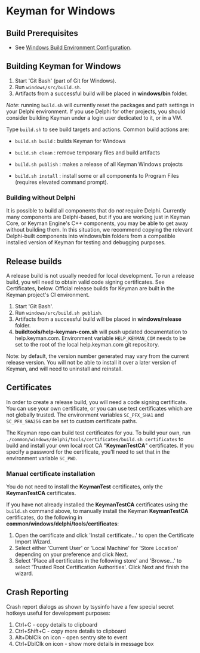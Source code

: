 # Keyman for Windows

## Build Prerequisites

* See [Windows Build Environment Configuration](../../docs/build/windows.md).

## Building Keyman for Windows

1. Start 'Git Bash' (part of Git for Windows).
2. Run `windows/src/build.sh`.
3. Artifacts from a successful build will be placed in **windows/bin** folder.

*Note*: running `build.sh` will currently reset the packages and path settings
in your Delphi environment. If you use Delphi for other projects, you should
consider building Keyman under a login user dedicated to it, or in a VM.

Type `build.sh` to see build targets and actions. Common build actions are:

* `build.sh build`
: builds Keyman for Windows

* `build.sh clean`
: remove temporary files and build artifacts

* `build.sh publish`
: makes a release of all Keyman Windows projects

* `build.sh install`
: install some or all components to Program Files (requires elevated command prompt).

### Building without Delphi

It is possible to build all components that do _not_ require Delphi. Currently
many components are Delphi-based, but if you are working just in Keyman Core, or
Keyman Engine's C++ components, you may be able to get away without building
them. In this situation, we recommend copying the relevant Delphi-built
components into windows/bin folders from a compatible installed version of
Keyman for testing and debugging purposes.

## Release builds

A release build is not usually needed for local development. To run a release
build, you will need to obtain valid code signing certificates. See
Certificates, below. Official release builds for Keyman are built in the Keyman
project's CI environment.

1. Start 'Git Bash'.
2. Run `windows/src/build.sh publish`.
3. Artifacts from a successful build will be placed in **windows/release**
   folder.
4. **buildtools/help-keyman-com.sh** will push updated documentation to
   help.keyman.com. Environment variable `HELP_KEYMAN_COM` needs to be set to
   the root of the local help.keyman.com git repository.

Note: by default, the version number generated may vary from the current release
version. You will not be able to install it over a later version of Keyman, and
will need to uninstall and reinstall.

## Certificates

In order to create a release build, you will need a code signing certificate.
You can use your own certificate, or you can use test certificates which are not
globally trusted. The environment variables `SC_PFX_SHA1` and `SC_PFX_SHA256`
can be set to custom certificate paths.

The Keyman repo can build test certificates for you.  To build your own, run
`./common/windows/delphi/tools/certificates/build.sh certificates` to
build and install your own local root CA "**KeymanTestCA**" certificates. If you
specify a password for the certificate, you'll need to set that in the
environment variable `SC_PWD`.

### Manual certificate installation

You do not need to install the **KeymanTest** certificates, only the
**KeymanTestCA** certificates.

If you have not already installed the **KeymanTestCA** certificates using the
`build.sh` command above, to manually install the Keyman **KeymanTestCA**
certificates, do the following in **common/windows/delphi/tools/certificates**:

   1. Open the certificate and click 'Install certificate...' to open the
      Certificate Import Wizard.
   2. Select either 'Current User' or 'Local Machine' for 'Store Location'
      depending on your preference and click Next.
   3. Select 'Place all certificates in the following store' and 'Browse...' to
      select 'Trusted Root Certification Authorities'. Click Next and finish
      the wizard.

## Crash Reporting

Crash report dialogs as shown by tsysinfo have a few special secret hotkeys
useful for development purposes:

1. Ctrl+C - copy details to clipboard
2. Ctrl+Shift+C - copy more details to clipboard
3. Alt+DblClk on icon - open sentry site to event
4. Ctrl+DblClk on icon - show more details in message box
